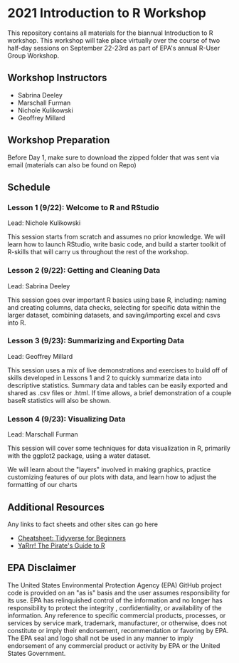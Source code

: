 # 2021 Introduction to R Workshop
This repository contains all materials for the biannual Introduction to R workshop. This workshop will take place virtually over the course of two half-day sessions on September 22-23rd as part of EPA's annual R-User Group Workshop.

## Workshop Instructors
- Sabrina Deeley
- Marschall Furman
- Nichole Kulikowski
- Geoffrey Millard

## Workshop Preparation
Before Day 1, make sure to download the zipped folder that was sent via email (materials can also be found on Repo)

## Schedule
### Lesson 1 (9/22): Welcome to R and RStudio
Lead: Nichole Kulikowski

This session starts from scratch and assumes no prior knowledge. We will learn how to launch RStudio, write basic code, and build a starter toolkit of R-skills that will carry us throughout the rest of the workshop.

### Lesson 2 (9/22): Getting and Cleaning Data
Lead: Sabrina Deeley

This session goes over important R basics using base R, including: naming and creating columns, data checks, selecting for specific data within the larger dataset, combining datasets, and saving/importing excel and csvs into R.

### Lesson 3 (9/23): Summarizing and Exporting Data
Lead: Geoffrey Millard

This session uses a mix of live demonstrations and exercises to build off of skills developed in Lessons 1 and 2 to quickly summarize data into descriptive statistics.  Summary data and tables can be easily exported and shared as .csv files or .html.  If time allows, a brief demonstration of a couple baseR statistics will also be shown.

### Lesson 4 (9/23): Visualizing Data
Lead: Marschall Furman

This session will cover some techniques for data visualization in R, 
primarily with the ggplot2 package, using a water dataset. 

We will learn about the "layers" involved in making graphics, practice customizing 
features of our plots with data, and learn how to adjust the formatting of our charts

## Additional Resources
Any links to fact sheets and other sites can go here
- [Cheatsheet: Tidyverse for Beginners](https://s3.amazonaws.com/assets.datacamp.com/blog_assets/Tidyverse+Cheat+Sheet.pdf)
- [YaRrr! The Pirate's Guide to R](https://bookdown.org/ndphillips/YaRrr/)

## EPA Disclaimer
The United States Environmental Protection Agency (EPA) GitHub project code is provided on an "as is" basis and the user assumes responsibility for its use. EPA has relinquished control of the information and no longer has responsibility to protect the integrity , confidentiality, or availability of the information. Any reference to specific commercial products, processes, or services by service mark, trademark, manufacturer, or otherwise, does not constitute or imply their endorsement, recommendation or favoring by EPA. The EPA seal and logo shall not be used in any manner to imply endorsement of any commercial product or activity by EPA or the United States Government.
